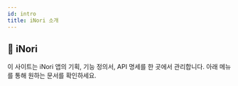 ```yaml
---
id: intro
title: iNori 소개
---
```


## 📱 iNori

이 사이트는 iNori 앱의 기획, 기능 정의서, API 명세를 한 곳에서 관리합니다. 아래 메뉴를 통해 원하는 문서를 확인하세요.
